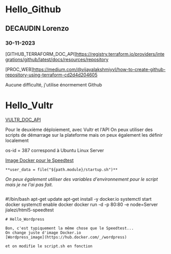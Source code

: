 # Hello_Github
## DECAUDIN Lorenzo
### 30-11-2023

[GITHUB_TERRAFORM_DOC_API]https://registry.terraform.io/providers/integrations/github/latest/docs/resources/repository


[PROC_WEB]https://medium.com/@vijayalakshmiyvl/how-to-create-github-repository-using-terraform-cd2d4d204605

Aucune difficulté, j'utilise énormement Github


# Hello_Vultr
[VULTR_DOC_API](https://www.vultr.com/api/)

Pour le deuxième déploiement, avec Vultr et l'API
On peux utiliser des scripts de démarrage sur la plateforme mais on peux également les définir localement

os-id = 387 correspond à Ubuntu Linux Server

[Image Docker pour le Speedtest](https://hub.docker.com/r/jialezi/html5-speedtest)

```
**user_data = file("${path.module}/startup.sh")**
```
*On peux également utiliser des variables d'environnement pour le script mais je ne l'ai pas fait.*
```
```
#!/bin/bash
apt-get update
apt-get install -y docker.io
systemctl start docker
systemctl enable docker
docker run -d -p 80:80 -e node=Server  jialezi/html5-speedtest

```
# Hello_Wordpress

Bon, c'est typiquement la même chose que le Speedtest...
On change juste d'image Docker.io
[Wordpress_image](https://hub.docker.com/_/wordpress)

et on modifie le script.sh en fonction

